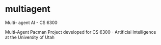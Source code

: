 # multiagent
Multi- agent AI - CS 6300

Multi-Agent Pacman Project developed for CS 6300 - Artificial Intelligence at the University of Utah
